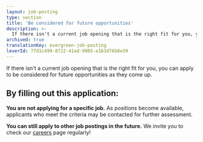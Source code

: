```yaml
---
layout: job-posting
type: section
title: 'Be considered for future opportunities'
description: >-
  If there isn't a current job opening that is the right fit for you, you can apply to be considered for future opportunities as they come up. 
archived: true
translationKey: evergreen-job-posting
leverId: 77d1c499-8722-41ad-9985-e163d76b0e39
---
```


If there isn't a current job opening that is the right fit for you, you can apply to be considered for future opportunities as they come up. 

## By filling out this application:

**You are not applying for a specific job.** As positions become available, applicants who meet the criteria may be contacted for further assessment.

**You can still apply to other job postings in the future.** We invite you to check our [careers](/jobs/) page regularly!